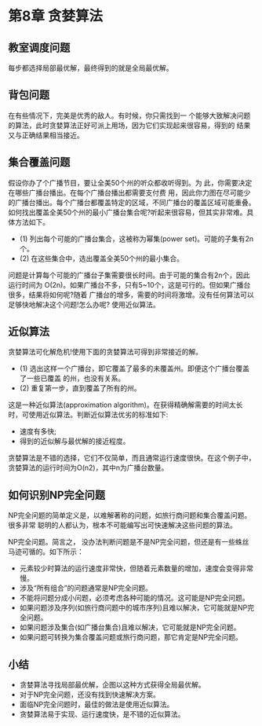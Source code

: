 # 第8章 贪婪算法

## 教室调度问题

每步都选择局部最优解，最终得到的就是全局最优解。

## 背包问题

在有些情况下，完美是优秀的敌人。有时候，你只需找到一 个能够大致解决问题的算法，此时贪婪算法正好可派上用场，因为它们实现起来很容易，得到的 结果又与正确结果相当接近。

## 集合覆盖问题

假设你办了个广播节目，要让全美50个州的听众都收听得到。为 此，你需要决定在哪些广播台播出。在每个广播台播出都需要支付费 用，因此你力图在尽可能少的广播台播出。每个广播台都覆盖特定的区域，不同广播台的覆盖区域可能重叠。如何找出覆盖全美50个州的最小广播台集合呢?听起来很容易，但其实非常难。具体方法如下。

* (1) 列出每个可能的广播台集合，这被称为幂集(power set)。可能的子集有2n个。
* (2) 在这些集合中，选出覆盖全美50个州的最小集合。

问题是计算每个可能的广播台子集需要很长时间。由于可能的集合有2n个，因此运行时间为 O(2n)。如果广播台不多，只有5~10个，这是可行的。但如果广播台很多，结果将如何呢?随着 广播台的增多，需要的时间将激增。没有任何算法可以足够快地解决这个问题!怎么办呢? 使用近似算法。


## 近似算法

贪婪算法可化解危机!使用下面的贪婪算法可得到非常接近的解。

* (1) 选出这样一个广播台，即它覆盖了最多的未覆盖州。即便这个广播台覆盖了一些已覆盖 的州，也没有关系。
* (2) 重复第一步，直到覆盖了所有的州。

这是一种近似算法(approximation algorithm)。在获得精确解需要的时间太长时，可使用近似算法。判断近似算法优劣的标准如下:

* 速度有多快;
* 得到的近似解与最优解的接近程度。

贪婪算法是不错的选择，它们不仅简单，而且通常运行速度很快。在这个例子中，贪婪算法的运行时间为O(n2)，其中n为广播台数量。


## 如何识别NP完全问题

NP完全问题的简单定义是，以难解著称的问题，如旅行商问题和集合覆盖问题。很多非常 聪明的人都认为，根本不可能编写出可快速解决这些问题的算法。

NP完全问题。简言之， 没办法判断问题是不是NP完全问题，但还是有一些蛛丝马迹可循的。如下所示：

* 元素较少时算法的运行速度非常快，但随着元素数量的增加，速度会变得非常慢。
* 涉及“所有组合”的问题通常是NP完全问题。
* 不能将问题分成小问题，必须考虑各种可能的情况。这可能是NP完全问题。
* 如果问题涉及序列(如旅行商问题中的城市序列)且难以解决，它可能就是NP完全问题。
* 如果问题涉及集合(如广播台集合)且难以解决，它可能就是NP完全问题。
* 如果问题可转换为集合覆盖问题或旅行商问题，那它肯定是NP完全问题。

## 小结

* 贪婪算法寻找局部最优解，企图以这种方式获得全局最优解。
* 对于NP完全问题，还没有找到快速解决方案。
* 面临NP完全问题时，最佳的做法是使用近似算法。
* 贪婪算法易于实现、运行速度快，是不错的近似算法。

